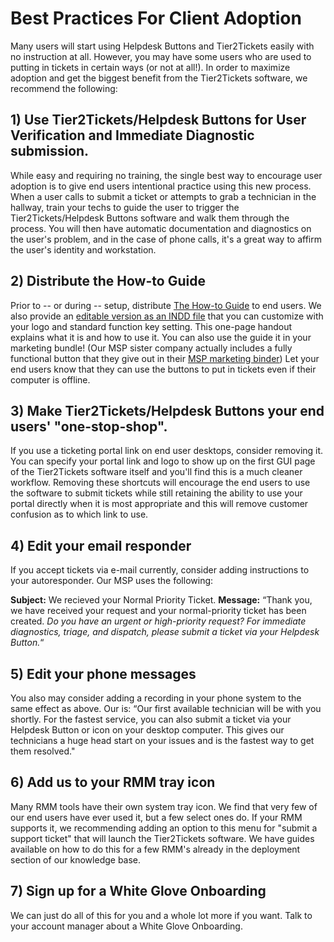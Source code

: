 # Best Practices For Client Adoption
Many users will start using Helpdesk Buttons and Tier2Tickets easily with no instruction at all. However, you may have some users who are used to putting in tickets in certain ways (or not at all!). In order to maximize adoption and get the biggest benefit from the Tier2Tickets software, we recommend the following:

## 1) Use Tier2Tickets/Helpdesk Buttons for User Verification and Immediate Diagnostic submission.
While easy and requiring no training, the single best way to encourage user adoption is to give end users intentional practice using this new process. When a user calls to submit a ticket or attempts to grab a technician in the hallway, train your techs to guide the user to trigger the Tier2Tickets/Helpdesk Buttons software and walk them through the process. You will then have automatic documentation and diagnostics on the user's problem, and in the case of phone calls, it's a great way to affirm the user's identity and workstation.  

## 2) Distribute the How-to Guide
Prior to -- or during -- setup, distribute [The How-to Guide](https://www.helpdeskbuttons.com/wp-content/uploads/2020/03/Introduction-to-HDB-20200311.pdf) to end users. We also provide an [editable version as an INDD file](https://docs.tier2tickets.com/content/marketing/how-to/) that you can customize with your logo and standard function key setting. This one-page handout explains what it is and how to use it. You can also use the guide it in your marketing bundle! (Our MSP sister company actually includes a fully functional button that they give out in their [MSP marketing binder](https://imgur.com/a/TSeuoLU)) Let your end users know that they can use the buttons to put in tickets even if their computer is offline.

## 3) Make Tier2Tickets/Helpdesk Buttons your end users' "one-stop-shop".
 If you use a ticketing portal link on end user desktops, consider removing it. You can specify your portal link and logo to show up on the first GUI page of the Tier2Tickets software itself and you'll find this is a much cleaner workflow. Removing these shortcuts will encourage the end users to use the software to submit tickets while still retaining the ability to use your portal directly when it is most appropriate and this will remove customer confusion as to which link to use.  

## 4) Edit your email responder
If you accept tickets via e-mail currently, consider adding instructions to your autoresponder. Our MSP uses the following:  

**Subject:** We recieved your Normal Priority Ticket.
**Message:** “Thank you, we have received your request and your normal-priority ticket has been created.  *Do you have an urgent or high-priority request? For immediate diagnostics, triage, and dispatch, please submit a ticket via your Helpdesk Button.*“

## 5) Edit your phone messages
You also may consider adding a recording in your phone system to the same effect as above. Our is: “Our first available technician will be with you shortly. For the fastest service, you can also submit a ticket via your Helpdesk Button or icon on your desktop computer. This gives our technicians a huge head start on your issues and is the fastest way to get them resolved."

## 6) Add us to your RMM tray icon
Many RMM tools have their own system tray icon.  We find that very few of our end users have ever used it, but a few select ones do.  If your RMM supports it, we recommending adding an option to this menu for "submit a support ticket" that will launch the Tier2Tickets software.  We have guides available on how to do this for a few RMM's already in the deployment section of our knowledge base.   

## 7) Sign up for a White Glove Onboarding
We can just do all of this for you and a whole lot more if you want.  Talk to your account manager about a White Glove Onboarding.
